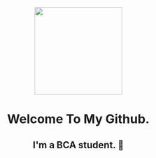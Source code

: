 <div align="center">
    <img height="200" src="" />
</div>

<h1 align="center">Welcome To My Github.</h1>

###

<h2 align="center">I'm a BCA student. 💂</h2>

